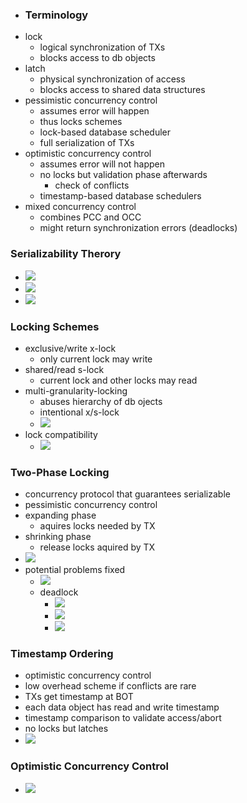 + ### Terminology
+ lock
	+ logical synchronization of TXs
	+ blocks access to db objects
+ latch
	+ physical synchronization of access
	+ blocks access to shared data structures
+ pessimistic concurrency control
	+ assumes error will happen
	+ thus locks schemes
	+ lock-based database scheduler
	+ full serialization of TXs
+ optimistic concurrency control
	+ assumes error will not happen
	+ no locks but validation phase afterwards
		+ check of conflicts
	+ timestamp-based database schedulers
+ mixed concurrency control
	+ combines PCC and OCC
	+ might return synchronization errors (deadlocks)

### Serializability Therory
+ ![](../../../../z_images/Pasted%20image%2020220519150007.png)
+ ![](../../../../z_images/Pasted%20image%2020220519150029.png)
+ ![](../../../../z_images/Pasted%20image%2020220519150257.png)

### Locking Schemes
+ exclusive/write x-lock
	+ only current lock may write
+ shared/read s-lock
	+ current lock and other locks may read
+ multi-granularity-locking
	+ abuses hierarchy of db ojects
	+ intentional x/s-lock
	+ ![](../../../../z_images/Pasted%20image%2020220519150801.png)
+ lock compatibility
	+ ![](../../../../z_images/Pasted%20image%2020220519150717.png)

### Two-Phase Locking
+ concurrency protocol that guarantees serializable
+ pessimistic concurrency control
+ expanding phase
	+ aquires locks needed by TX
+ shrinking phase
	+ release locks aquired by TX
+ ![](../../../../z_images/Pasted%20image%2020220519151028.png)
+ potential problems fixed
	+ ![](../../../../z_images/Pasted%20image%2020220519151117.png)
	+ deadlock
		+ ![](../../../../z_images/Pasted%20image%2020220519151148.png)
		+ ![](../../../../z_images/Pasted%20image%2020220519151217.png)
		+ ![](../../../../z_images/Pasted%20image%2020220519151344.png)

### Timestamp Ordering
+ optimistic concurrency control
+ low overhead scheme if conflicts are rare
+ TXs get timestamp at BOT
+ each data object has read and write timestamp
+ timestamp comparison to validate access/abort
+ no locks but latches
+ ![](../../../../z_images/Pasted%20image%2020220519152033.png)

### Optimistic Concurrency Control
+ ![](../../../../z_images/Pasted%20image%2020220519152243.png)